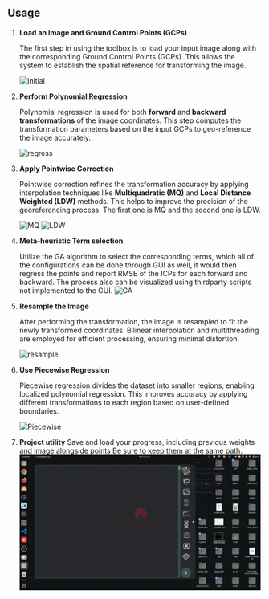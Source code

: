 ## **Usage**

1. **Load an Image and Ground Control Points (GCPs)**

   The first step in using the toolbox is to load your input image along with the corresponding Ground Control Points (GCPs). This allows the system to establish the spatial reference for transforming the image.

   ![initial](../gifs/initial.gif)

2. **Perform Polynomial Regression**

   Polynomial regression is used for both **forward** and **backward transformations** of the image coordinates. This step computes the transformation parameters based on the input GCPs to geo-reference the image accurately.

   ![regress](../gifs/Regress.gif)

3. **Apply Pointwise Correction**

   Pointwise correction refines the transformation accuracy by applying interpolation techniques like **Multiquadratic (MQ)** and **Local Distance Weighted (LDW)** methods. This helps to improve the precision of the georeferencing process. The first one is MQ and the second one is LDW.

   ![MQ](../gifs/MQ.gif)
   ![LDW](../gifs/LDW.gif)

3. **Meta-heuristic Term selection**

   Utilize the GA algorithm to select the corresponding terms, which all of the configurations can be done through GUI as well, it would then regress the points and report RMSE of the ICPs for each forward and backward. 
   The process also can be visualized using thirdparty scripts not implemented to the GUI.
   ![GA](../gifs/GA.gif)

4. **Resample the Image**

   After performing the transformation, the image is resampled to fit the newly transformed coordinates. Bilinear interpolation and multithreading are employed for efficient processing, ensuring minimal distortion.

   ![resample](../gifs/Resample.gif)

5. **Use Piecewise Regression**

   Piecewise regression divides the dataset into smaller regions, enabling localized polynomial regression. This improves accuracy by applying different transformations to each region based on user-defined boundaries.

   ![Piecewise](../gifs/PW.gif)

6. **Project utility**
   Save and load your progress, including previous weights and image alongside points 
   Be sure to keep them at the same path.
   ![project](../gifs/project.gif)

